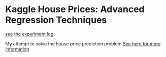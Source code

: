 # Kaggle House Prices: Advanced Regression Techniques

[see the experiment log](linky)

My attempt to solve the house price prediction problem
[See here for more information](https://www.kaggle.com/c/house-prices-advanced-regression-techniques)